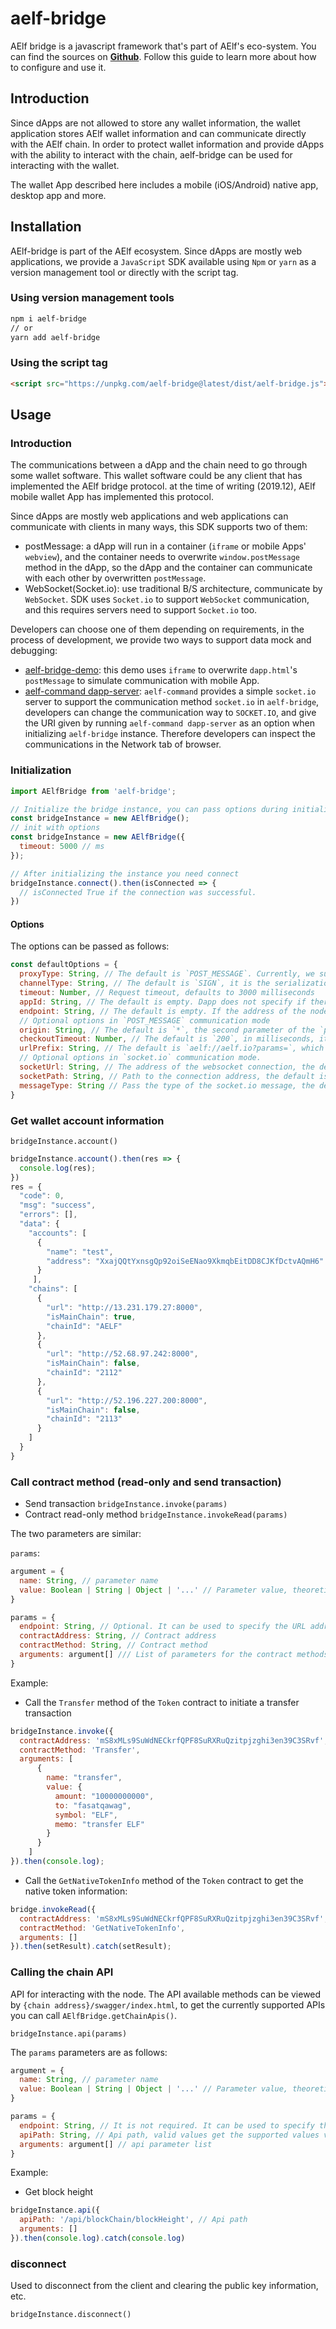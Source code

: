 # aelf-bridge

AElf bridge is a javascript framework that's part of AElf's eco-system. You can find the sources on 
[**Github**](https://github.com/AElfProject/aelf-bridge). Follow this guide to learn more about how to configure and use it.

## Introduction

Since dApps are not allowed to store any wallet information, the wallet application stores AElf wallet information and can communicate directly with the AElf chain. In order to protect wallet information and provide dApps with the ability to interact with the chain, aelf-bridge can be used for interacting with the wallet.

The wallet App described here includes a mobile (iOS/Android) native app, desktop app and more.

## Installation

AElf-bridge is part of the AElf ecosystem. Since dApps are mostly web applications, we provide a `JavaScript` SDK available using `Npm` or `yarn` as a version management tool or directly with the script tag.

### Using version management tools

```bash
npm i aelf-bridge
// or
yarn add aelf-bridge
```

### Using the script tag

```html
<script src="https://unpkg.com/aelf-bridge@latest/dist/aelf-bridge.js"></script>
```

## Usage

### Introduction

The communications between a dApp and the chain need to go through some wallet software. This wallet software could be any client that has implemented the AElf bridge protocol. at the time of writing (2019.12), AElf mobile wallet App has implemented this protocol.

Since dApps are mostly web applications and web applications can communicate with clients in many ways, this SDK supports two of them:

* postMessage: a dApp will run in a container (`iframe` or mobile Apps' `webview`), and the container needs to overwrite `window.postMessage` method in the dApp, so the dApp and the container can communicate with each other by overwritten `postMessage`.  
* WebSocket(Socket.io): use traditional B/S architecture, communicate by `WebSocket`. SDK uses `Socket.io` to support `WebSocket` communication, and this requires servers need to support `Socket.io` too.

Developers can choose one of them depending on requirements, in the process of development, we provide two ways to support data mock and debugging:

* [aelf-bridge-demo](https://github.com/AElfProject/aelf-bridge-demo): this demo uses `iframe` to overwrite `dapp.html`'s `postMessage` to simulate communication with mobile App.
* [aelf-command dapp-server](https://github.com/AElfProject/aelf-command): `aelf-command` provides a simple `socket.io` server to support the communication method `socket.io` in `aelf-bridge`, developers can change the communication way to `SOCKET.IO`, and give the URI given by running `aelf-command dapp-server` as an option when initializing `aelf-bridge` instance. Therefore developers can inspect the communications in the Network tab of browser.

### Initialization

```javascript
import AElfBridge from 'aelf-bridge';

// Initialize the bridge instance, you can pass options during initialization to specify the behavior, see below for explanation
const bridgeInstance = new AElfBridge();
// init with options
const bridgeInstance = new AElfBridge({
  timeout: 5000 // ms
});

// After initializing the instance you need connect
bridgeInstance.connect().then(isConnected => {
  // isConnected True if the connection was successful.
})
```

#### Options

The options can be passed as follows:

```javascript
const defaultOptions = {
  proxyType: String, // The default is `POST_MESSAGE`. Currently, we support the `POST_MESSAGE` and `SOCKET.IO` proxy types are provided. The `Websocket` mechanism will be provided in the future. Valid values ​​are available via `AElfBridge.getProxies()`.
  channelType: String, // The default is `SIGN`, it is the serialization of the request and response, that is, Dapp exchanges the public and private keys with the client and the private key is used to verify the signature information, thereby verifying whether the information has been tampered with. Another method of symmetric encryption is provided. The parameter value is `ENCRYPT`, and the shared public key is used for symmetric encryption. The valid value of the parameter is obtained by `AElfBridge.getChannels()`.
  timeout: Number, // Request timeout, defaults to 3000 milliseconds
  appId: String, // The default is empty. Dapp does not specify if there is no special requirement. If you need to specify it, you need to randomly generate a 32-bit hex-coded id each time. A credential used to communicate with the client, specifying the Dapp ID. If it is not specified, the library will process it internally. The first run will generate a random 32-bit hex-encoded uuid. After the connection is successful, it will be stored in `localStorage`, then the value will be taken from `localStorage`. If not, then Generate a random id.
  endpoint: String, // The default is empty. If the address of the node is empty, the client uses the internally saved primary link address by default, and can also specify to send a request to a specific node.
  // Optional options in `POST_MESSAGE` communication mode
  origin: String, // The default is `*`, the second parameter of the `postMessage` function, in most cases you do not need to specify
  checkoutTimeout: Number, // The default is `200`, in milliseconds, it checks the client's injected `postMessage`. In most cases, you don't need to specify this
  urlPrefix: String, // The default is `aelf://aelf.io?params=`, which is used to specify the protocol and prefix of the node. If the client does not have special requirements, it does not need to be changed.
  // Optional options in `socket.io` communication mode.
  socketUrl: String, // The address of the websocket connection, the default is `http://localhost:50845`
  socketPath: String, // Path to the connection address, the default is empty
  messageType: String // Pass the type of the socket.io message, the default is `bridge`
}
```

### Get wallet account information

`bridgeInstance.account()`

```javascript
bridgeInstance.account().then(res => {
  console.log(res);
})
res = {
  "code": 0,
  "msg": "success",
  "errors": [],
  "data": {
    "accounts": [
      {
        "name": "test",
        "address": "XxajQQtYxnsgQp92oiSeENao9XkmqbEitDD8CJKfDctvAQmH6"
      }
     ],
    "chains": [
      {
        "url": "http://13.231.179.27:8000",
        "isMainChain": true,
        "chainId": "AELF"
      },
      {
        "url": "http://52.68.97.242:8000",
        "isMainChain": false,
        "chainId": "2112"
      },
      {
        "url": "http://52.196.227.200:8000",
        "isMainChain": false,
        "chainId": "2113"
      }
    ]
  }
}
```

### Call contract method (read-only and send transaction)

* Send transaction `bridgeInstance.invoke(params)`
* Contract read-only method `bridgeInstance.invokeRead(params)`

The two parameters are similar:

`params`:

```javascript
argument = {
  name: String, // parameter name
  value: Boolean | String | Object | '...' // Parameter value, theoretically any Javascript type
}

params = {
  endpoint: String, // Optional. It can be used to specify the URL address of the chain node. If it is not filled, it defaults to the option when initializing the `AElfBridge` instance. If there is no initialization option, the wallet App defaults to its own stored primary node address.
  contractAddress: String, // Contract address
  contractMethod: String, // Contract method
  arguments: argument[] /// List of parameters for the contract methods, type is array, array type is the above `argument` type
}
```

Example:

* Call the `Transfer` method of the `Token` contract to initiate a transfer transaction

```javascript
bridgeInstance.invoke({
  contractAddress: 'mS8xMLs9SuWdNECkrfQPF8SuRXRuQzitpjzghi3en39C3SRvf',
  contractMethod: 'Transfer',
  arguments: [
      {
        name: "transfer",
        value: {
          amount: "10000000000",
          to: "fasatqawag",
          symbol: "ELF",
          memo: "transfer ELF"
        }
      }
    ]
}).then(console.log);
```

* Call the `GetNativeTokenInfo` method of the `Token` contract to get the native token information:

```javascript
bridge.invokeRead({
  contractAddress: 'mS8xMLs9SuWdNECkrfQPF8SuRXRuQzitpjzghi3en39C3SRvf', 
  contractMethod: 'GetNativeTokenInfo', 
  arguments: []
}).then(setResult).catch(setResult);
```

### Calling the chain API

API for interacting with the node. The API available methods can be viewed by `{chain address}/swagger/index.html`, to get the currently supported APIs you can call `AElfBridge.getChainApis()`.

`bridgeInstance.api(params)`

The `params` parameters are as follows:

```javascript
argument = {
  name: String, // parameter name
  value: Boolean | String | Object | '...' // Parameter value, theoretically any Javascript type
}

params = {
  endpoint: String, // It is not required. It can be used to specify the URL address of the chain node. If it is empty, it defaults to the option given when initializing the `AElfBridge` instance. If there is no initialization option, the wallet App defaults to its own stored primary node address.
  apiPath: String, // Api path, valid values ​​get the supported values ​​via `AElfBridge.getChainApis()`
  arguments: argument[] // api parameter list
}
```

Example:

* Get block height

```javascript
bridgeInstance.api({
  apiPath: '/api/blockChain/blockHeight', // Api path
  arguments: []
}).then(console.log).catch(console.log)
```

### disconnect

Used to disconnect from the client and clearing the public key information, etc.

`bridgeInstance.disconnect()`
